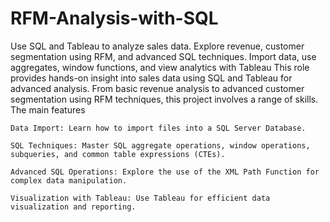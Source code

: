 # RFM-Analysis-with-SQL
Use SQL and Tableau to analyze sales data. Explore revenue, customer segmentation using RFM, and advanced SQL techniques. Import data, use aggregates, window functions, and view analytics with Tableau
This role provides hands-on insight into sales data using SQL and Tableau for advanced analysis. From basic revenue analysis to advanced customer segmentation using RFM techniques, this project involves a range of skills.
The main features

    Data Import: Learn how to import files into a SQL Server Database.

    SQL Techniques: Master SQL aggregate operations, window operations, subqueries, and common table expressions (CTEs).

    Advanced SQL Operations: Explore the use of the XML Path Function for complex data manipulation.

    Visualization with Tableau: Use Tableau for efficient data visualization and reporting.
